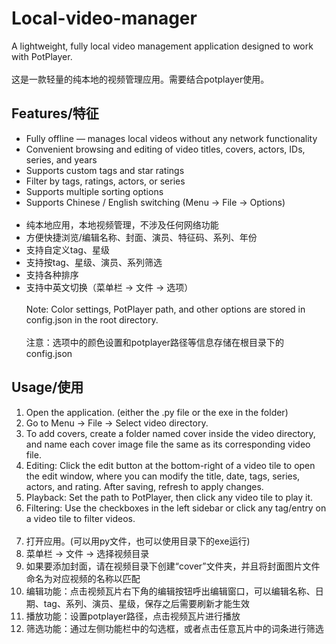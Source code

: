 # Local-video-manager
A lightweight, fully local video management application designed to work with PotPlayer.<br></br>
这是一款轻量的纯本地的视频管理应用。需要结合potplayer使用。

## Features/特征
- Fully offline — manages local videos without any network functionality
- Convenient browsing and editing of video titles, covers, actors, IDs, series, and years
- Supports custom tags and star ratings
- Filter by tags, ratings, actors, or series
- Supports multiple sorting options
- Supports Chinese / English switching (Menu → File → Options)
<br></br>
- 纯本地应用，本地视频管理，不涉及任何网络功能
- 方便快捷浏览/编辑名称、封面、演员、特征码、系列、年份
- 支持自定义tag、星级
- 支持按tag、星级、演员、系列筛选
- 支持各种排序
- 支持中英文切换（菜单栏 → 文件 → 选项）<br></br>
Note: Color settings, PotPlayer path, and other options are stored in config.json in the root directory.<br></br>
注意：选项中的颜色设置和potplayer路径等信息存储在根目录下的config.json

## Usage/使用
1. Open the application. (either the .py file or the exe in the folder)
2. Go to Menu → File → Select video directory.
3. To add covers, create a folder named cover inside the video directory, and name each cover image file the same as its corresponding video file.
4. Editing: Click the edit button at the bottom-right of a video tile to open the edit window, where you can modify the title, date, tags, series, actors, and rating. After saving, refresh to apply changes.
5. Playback: Set the path to PotPlayer, then click any video tile to play it.
6. Filtering: Use the checkboxes in the left sidebar or click any tag/entry on a video tile to filter videos.
<br></br>
1. 打开应用。(可以用py文件，也可以使用目录下的exe运行)
2. 菜单栏 → 文件 → 选择视频目录
3. 如果要添加封面，请在视频目录下创建“cover”文件夹，并且将封面图片文件命名为对应视频的名称以匹配
4. 编辑功能：点击视频瓦片右下角的编辑按钮呼出编辑窗口，可以编辑名称、日期、tag、系列、演员、星级，保存之后需要刷新才能生效
5. 播放功能：设置potplayer路径，点击视频瓦片进行播放
6. 筛选功能：通过左侧功能栏中的勾选框，或者点击任意瓦片中的词条进行筛选
   
